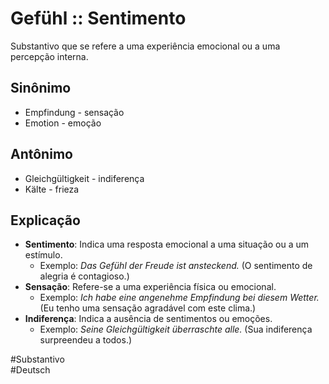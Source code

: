 # Gefühl :: Sentimento
Substantivo que se refere a uma experiência emocional ou a uma percepção interna.

## Sinônimo
- Empfindung - sensação  
- Emotion - emoção  

## Antônimo
- Gleichgültigkeit - indiferença  
- Kälte - frieza  

## Explicação
- **Sentimento**: Indica uma resposta emocional a uma situação ou a um estímulo.
  - Exemplo: *Das Gefühl der Freude ist ansteckend.* (O sentimento de alegria é contagioso.)
- **Sensação**: Refere-se a uma experiência física ou emocional.
  - Exemplo: *Ich habe eine angenehme Empfindung bei diesem Wetter.* (Eu tenho uma sensação agradável com este clima.)
- **Indiferença**: Indica a ausência de sentimentos ou emoções.
  - Exemplo: *Seine Gleichgültigkeit überraschte alle.* (Sua indiferença surpreendeu a todos.)

#Substantivo  
#Deutsch
